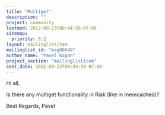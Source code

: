 ```yaml
---
title: "Multiget"
description: ""
project: community
lastmod: 2012-09-23T00:44:50-07:00
sitemap:
  priority: 0.2
layout: mailinglistitem
mailinglist_id: "msg08649"
author_name: "Pavel Kogan"
project_section: "mailinglistitem"
sent_date: 2012-09-23T00:44:50-07:00
---
```



Hi all,

Is there any multiget functionality in Riak (like in memcached)?

Best Regards,
 Pavel
